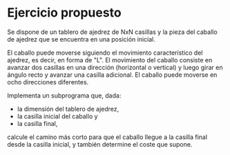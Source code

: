 # Ejercicio propuesto
Se dispone de un tablero de ajedrez de NxN casillas y la pieza del caballo de ajedrez que se encuentra en una posición inicial.

El caballo puede moverse siguiendo el movimiento característico del ajedrez, es decir, en forma de "L". El movimiento del caballo consiste en avanzar dos casillas en una dirección (horizontal o vertical) y luego girar en ángulo recto y avanzar una casilla adicional. El caballo puede moverse en ocho direcciones diferentes.

Implementa un subprograma que, dada:

- la dimensión del tablero de ajedrez,
- la casilla inicial del caballo y
- la casilla final,

calcule el camino más corto para que el caballo llegue a la casilla final desde la casilla inicial, y también determine el coste que supone.
